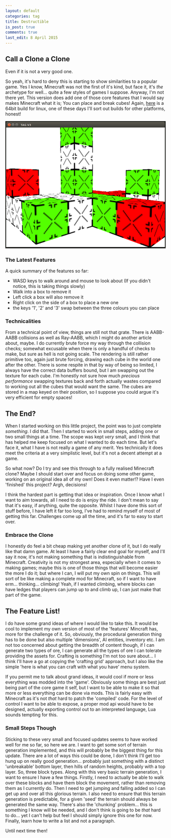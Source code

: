```yaml
---
layout: default
categories: tag
title: Destructible
is_post: true
comments: true
last_edit: 8 April 2015
---
```


## Call a Clone a Clone

Even if it is not a very good one.

So yeah, it's hard to deny this is starting to show similarities to a popular game. 
Yes I know, Minecraft was not the first of it's kind, but face it, it's *the* archetype for well... quite a few styles of games I suppose.
Anyway, I'm not there yet. 
This version does add one of those core features that I would say makes Minecraft what it is; 
You can place and break cubes!
Again, [here](/downloads/tag/TAGDV3) is a 64bit build for linux, one of these days I'll sort out builds for other platforms, honest!

![Sample of V3](/images/tag/v3/sample.png)

### The Latest Features

A quick summary of the features so far:

* WASD keys to walk around and mouse to look about (If you didn't notice, this is taking things slowly) 
* Walk into a box to remove it
* Left click a box will also remove it
* Right click on the side of a box to place a new one
* the keys '1', '2' and '3' swap between the three colours you can place

### Technicalities

From a technical point of view, things are still not that grate. 
There is AABB-AABB collisions as well as Ray-AABB, which I might do another article about, maybe. 
I do currently brute force my way through the collision checks; 
somewhat excusable when there is only a handful of checks to make, but sure as hell is not going scale. 
The rendering is still rather primitive too, again just brute forcing, drawing each cube in the world one after the other. 
There is some respite in that by way of being so limited, I always have the correct data buffers bound, but I am swapping out the texture for each cube. 
I'm honestly not sure how much *precious performance* swapping textures back and forth actually wastes compared to working out all the cubes that would want the same.
The cubes are stored in a map keyed on their position, so I suppose you could argue it's very efficient for empty spaces!

## The End?

When I started working on this little project, the point was to just complete *something*.
I did that.
Then I started to work in small steps, adding one or two small things at a time. 
The scope was kept *very* small, and I think that has helped me keep focused on what I wanted to do each time.
But let's face it, what I have is not really a game of any merit. 
Yes technically it does meet the criteria at a very simplistic level, but it's not a decent attempt at a game.

So what now?
Do I try and see this through to a fully realised Minecraft clone?
Maybe I should start over and focus on doing some other game, working on an original idea all of my own!
Does it even matter!?
Have I even 'finished' this project?
Argh, decisions!

I think the hardest part is getting that idea or inspiration. 
Once I know what I want to aim towards, all I need to do is enjoy the ride. 
I don't mean to say that it's easy, if anything, quite the opposite. 
Whilst I have done this sort of stuff before, I have left it far too long, I've had to remind myself of most of getting this far. 
Challenges come up all the time, and it's far to easy to start over.

### Embrace the Clone

I honestly do feel a bit cheap making yet another clone of it, but I do really like that damn game. 
At least I have a fairly clear end goal for myself, and I'll say it now, it's not making something that is indistinguishable from Minecraft. 
Creativity is not my strongest area, especially when it comes to making games; 
maybe this is one of those things that will become easier the more I do it; 
but where I can, I will put my own spin on things. 
This will sort of be like making a complete mod for Minecraft, so if I want to have erm... thinking... climbing!
Yeah, if I wanted climbing, where blocks can have ledges that players can jump up to and climb up, I can just make that part of the game. 

## The Feature List!

I do have some grand ideas of where I would like to take this. 
It would be cool to implement my own version of most of the 'features' Mincraft has, more for the challenge of it. 
So, obviously, the procedural generation thing has to be done but also multiple 'dimensions', AI entities, inventory etc.
I am not too concerned about getting the breadth of content though, if I can generate two types of ore, I can generate all the types of ore I can tolerate providing the assets for.
Crafting is something I'm not too sure about... I think I'll have a go at copying the 'crafting grid' approach, but I also like the simple 'here is what you can craft with what you have' menu system. 

If you permit me to talk about grand ideas, it would cool if more or less everything was modded into the 'game'. 
Obviously some things are best just being part of the core game it self, but I want to be able to make it so that more or less everything can be done via mods. 
This is fairly easy with Minecraft as it's not *that* hard to patch the 'compiled' code. 
For the level of control I want to be able to expose, a proper mod api would have to be designed, actually exporting control out to an interpreted language, Lua sounds tempting for this.

### Small Steps Though

Sticking to these very small and focused updates seems to have worked well for me so far, so here we are.
I want to get some sort of terrain generation implemented, and this will probably be the biggest thing for this update. 
There are a lot of ways this could be done, I don't think I'll get too hung up on really good generation... probably just something with a distinct 'unbreakable' bottom layer, then hills of random heights, probably with a top layer. 
So, three block types. 
Along with this very basic terrain generation, I want to ensure I have a few things. 
Firstly, I need to actually be able to walk over these blocks and have them block the movement, rather than removing them as I currently do. 
Then I need to get jumping and falling added so I can get up and over all this glorious terrain. 
I also need to ensure that this terrain generation is predictable, for a given 'seed' the terrain should always be generated the same way. 
There's also the 'chunking' problem... this is something I know will be needed, and I don't think is going to be *that* hard to do... yet I can't help but feel I should simply ignore this one for now. 
Finally, learn how to write a list and not a paragraph. 

Until next time then!

